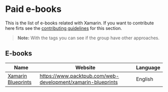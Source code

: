 # Paid e-books

This is the list of e-books related with Xamarin. If you want to contribute here firts see the [contributing guidelines](contributing-guidelines.md) for this section.

> **Note:** With the tags you can see if the group have other approaches.

## E-books

Name | Website | Language
------------ | ------- | -------
[Xamarin Blueprints](e-book-profiles/Xamarin-Blueprints.md) | https://www.packtpub.com/web-development/xamarin-blueprints | English